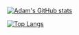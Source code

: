 [![Adam's GitHub stats](https://github-readme-stats.vercel.app/api?username=adamgajzlerowicz&count_private=true)](https://github.com/adamgajzlerowicz/github-readme-stats)


[![Top Langs](https://github-readme-stats.vercel.app/api/top-langs/?username=adamgajzlerowicz)](https://github.com/adamgajzlerowicz/github-readme-stats)

